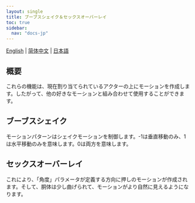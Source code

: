 ```yaml
---
layout: single
title: ブーブスシェイク＆セックスオーバーレイ
toc: true
sidebar:
  nav: "docs-jp"
---
```

[English](/dancexr/features/boob_shake_sex_overlay) | [简体中文](/zh/dancexr/features/boob_shake_sex_overlay) | [日本語](/jp/dancexr/features/boob_shake_sex_overlay)


## 概要
これらの機能は、現在割り当てられているアクターの上にモーションを作成します。したがって、他の好きなモーションと組み合わせて使用することができます。

## ブーブスシェイク
モーションパターンはシェイクモーションを制御します。-1は垂直移動のみ、1は水平移動のみを意味します。0は両方を意味します。

## セックスオーバーレイ
これにより、「角度」パラメータが定義する方向に押しのモーションが作成されます。そして、胴体は少し曲げられて、モーションがより自然に見えるようになります。
